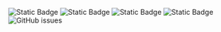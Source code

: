 ![Static Badge](https://img.shields.io/badge/blacklists-60-000000) ![Static Badge](https://img.shields.io/badge/blacklisted-2637170-cc0000) ![Static Badge](https://img.shields.io/badge/whitelisted-2244-00CC00) ![Static Badge](https://img.shields.io/badge/streaming_blacklist-28107-000000) ![GitHub issues](https://img.shields.io/github/issues/fabriziosalmi/blacklists)
